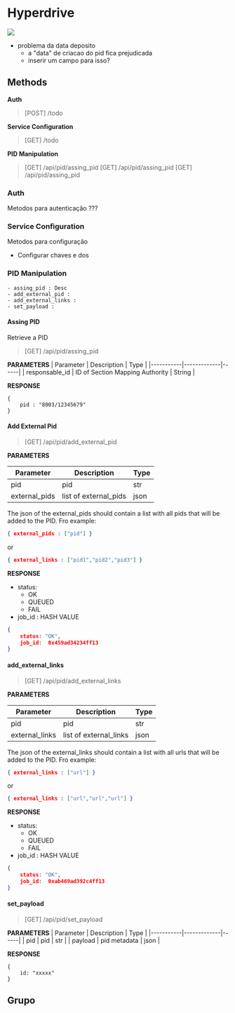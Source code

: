 # Hyperdrive

[![](https://mermaid.ink/img/pako:eNpNkV1vgjAUhv9KcxLvkADKx7hYYizTZXNj1N0MvOikmyR8pZZFpv73VQq6XjTve_r2aU97hG2VMvDhm9N6h56jpERy4FmczqKnjXKrKH4MH0jvMIkxCWfzoPdLHC_bmnHMsx_GZVGVRyO0bz4Vdo0RIShOgNR0yxDZNULkbJ8A2lzDCnW1rEyVVvN_1GJ-QS1oTg8tmrNSMH4jqdvf9KrvSPIUbWgCjcf36ISi4O09IOvT9ewlRrpcGRi9HTDSdvuigISvLyQ4SRJoUDBe0CyV73i85BIQO1awBHwpS9YITvMEkvIso7QRFWnLLfiCN0yDpk6pYDijsr8C_C-a72W1puVHVRVDiKWZqPhKfVX3Y10E_CMcwDftO90zLXti2KZru1Jq0MqyM9UN13Jc1zGtiTF1zxr8dlBDdw3PtG3PmFimY1ne-Q8NSZF7?type=png)](https://mermaid.live/edit#pako:eNpNkV1vgjAUhv9KcxLvkADKx7hYYizTZXNj1N0MvOikmyR8pZZFpv73VQq6XjTve_r2aU97hG2VMvDhm9N6h56jpERy4FmczqKnjXKrKH4MH0jvMIkxCWfzoPdLHC_bmnHMsx_GZVGVRyO0bz4Vdo0RIShOgNR0yxDZNULkbJ8A2lzDCnW1rEyVVvN_1GJ-QS1oTg8tmrNSMH4jqdvf9KrvSPIUbWgCjcf36ISi4O09IOvT9ewlRrpcGRi9HTDSdvuigISvLyQ4SRJoUDBe0CyV73i85BIQO1awBHwpS9YITvMEkvIso7QRFWnLLfiCN0yDpk6pYDijsr8C_C-a72W1puVHVRVDiKWZqPhKfVX3Y10E_CMcwDftO90zLXti2KZru1Jq0MqyM9UN13Jc1zGtiTF1zxr8dlBDdw3PtG3PmFimY1ne-Q8NSZF7)

 - problema da data deposito
	- a "data" de criacao do pid fica prejudicada
	- inserir um campo para isso?

## Methods

**Auth**
> [POST] /todo

**Service Configuration**
> [GET] /todo

**PID Manipulation**
> [GET] /api/pid/assing_pid
> [GET] /api/pid/assing_pid
> [GET] /api/pid/assing_pid


### Auth 

Metodos para autenticação ???

### Service Configuration

Metodos para configuração

 - Configurar chaves e dos 

### PID Manipulation

	- assing_pid : Desc
	- add_external_pid : 
	- add_external_links : 
	- set_payload : 

#### Assing PID

Retrieve a PID

> [GET] /api/pid/assing_pid

**PARAMETERS**
| Parameter | Description | Type |
|-----------|-------------|------|
| responsable_id  | ID of Section Mapping Authority | String |
 

**RESPONSE**
```
{
	pid : "8003/12345679"
}
```


#### Add External Pid

> [GET] /api/pid/add_external_pid

**PARAMETERS**

| Parameter | Description | Type |
|-----------|-------------|------|
| pid       | pid         | str  |
| external_pids | list of external_pids | json  |

The json of the external_pids should contain a list with all pids that will be added to the PID. Fro example:

``` json 
{ external_pids : ["pid"] }
```

or

``` json 
{ external_links : ["pid1","pid2","pid3"] }
```

**RESPONSE**

 - status:
	- OK
	- QUEUED
	- FAIL
 - job_id : HASH VALUE

``` json
{
	status: "OK",
	job_id:  0x459ad34234ff13
}
```

#### add_external_links

> [GET] /api/pid/add_external_links

**PARAMETERS**

| Parameter | Description | Type |
|-----------|-------------|------|
| pid       | pid         | str  |
| external_links | list of external_links | json  |

The json of the external_links should contain a list with all urls that will be added to the PID. Fro example:

``` json 
{ external_links : ["url"] }
```

or

``` json 
{ external_links : ["url","url","url"] }
```

**RESPONSE**

 - status:
	- OK
	- QUEUED
	- FAIL
 - job_id : HASH VALUE

``` json
{
	status: "OK",
	job_id:  0xab469ad392c4ff13
}
```

#### set_payload

> [GET] /api/pid/set_payload

**PARAMETERS**
| Parameter | Description | Type |
|-----------|-------------|------|
| pid       | pid         | str   |
| payload   | pid metadata | json |
 

**RESPONSE**
```
{
	id: "xxxxx"
}
```


## Grupo
